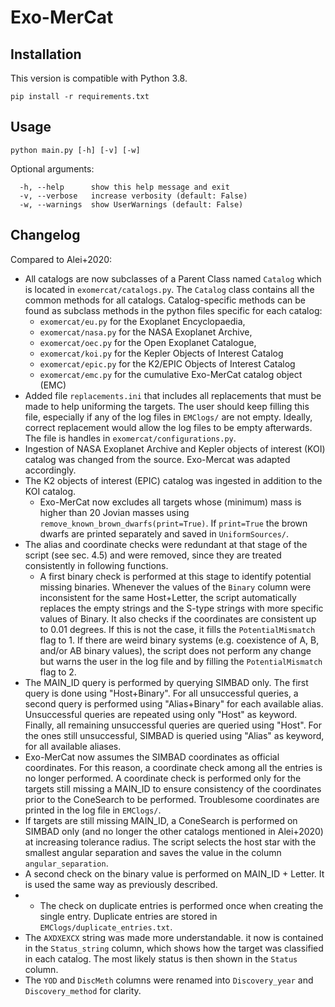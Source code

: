 # Exo-MerCat

## Installation
This version is compatible with Python 3.8.

```pip install -r requirements.txt```

## Usage 
```python main.py [-h] [-v] [-w]```

Optional arguments:
```
  -h, --help      show this help message and exit
  -v, --verbose   increase verbosity (default: False)
  -w, --warnings  show UserWarnings (default: False)
```

## Changelog
Compared to Alei+2020:

- All catalogs are now subclasses of a Parent Class named `Catalog` which is located in `exomercat/catalogs.py`. The `Catalog` class contains all the common methods for all catalogs. Catalog-specific methods can be found as subclass methods in the python files specific for each catalog:
  - `exomercat/eu.py` for the Exoplanet Encyclopaedia,
  - `exomercat/nasa.py` for the NASA Exoplanet Archive, 
  - `exomercat/oec.py` for the Open Exoplanet Catalogue, 
  - `exomercat/koi.py` for the Kepler Objects of Interest Catalog
  - `exomercat/epic.py` for the K2/EPIC Objects of Interest Catalog
  - `exomercat/emc.py` for the cumulative Exo-MerCat catalog object (EMC)
- Added file `replacements.ini` that includes all replacements that must be made to help uniforming the targets. The user should keep filling this file, especially if any of the log files in `EMClogs/` are not empty. Ideally, correct replacement would allow the log files to be empty afterwards. The file is handles in `exomercat/configurations.py`.
- Ingestion of NASA Exoplanet Archive and Kepler objects of interest (KOI) catalog was changed from the source. Exo-Mercat was adapted accordingly. 
- The K2 objects of interest (EPIC) catalog was ingested in addition to the KOI catalog.
  - Exo-MerCat now excludes all targets whose (minimum) mass is higher than 20 Jovian masses using `remove_known_brown_dwarfs(print=True)`. If `print=True` the brown dwarfs are printed separately and saved in `UniformSources/`.
- The alias and coordinate checks were redundant at that stage of the script (see sec. 4.5) and were removed, since they are treated consistently in following functions.
  - A first binary check is performed at this stage to identify potential missing binaries. Whenever the values of the `Binary` column were inconsistent for the same Host+Letter, the script automatically replaces the empty strings and the S-type strings with more specific values of Binary. It also checks if the coordinates are consistent up to 0.01 degrees. If this is not the case, it fills the `PotentialMismatch` flag to 1. If there are weird binary systems (e.g. coexistence of A, B, and/or AB binary values), the script does not perform any change but warns the user in the log file and by filling the `PotentialMismatch` flag to 2.
- The MAIN_ID query is performed by querying SIMBAD only. The first query is done using "Host+Binary". For all unsuccessful queries, a second query is performed using "Alias+Binary" for each available alias. Unsuccessful queries are repeated using only "Host" as keyword. Finally, all remaining unsuccessful queries are queried using "Host". For the ones still unsuccessful, SIMBAD is queried using "Alias" as keyword, for all available aliases. 
- Exo-MerCat now assumes the SIMBAD coordinates as official coordinates. For this reason, a coordinate check among all the entries is no longer performed. A coordinate check is performed only for the targets still missing a MAIN_ID to ensure consistency of the coordinates prior to the ConeSearch to be performed. Troublesome coordinates are printed in the log file in `EMClogs/`.
- If targets are still missing MAIN_ID, a ConeSearch is performed on SIMBAD only (and no longer the other catalogs mentioned in Alei+2020) at increasing tolerance radius. The script selects the host star with the smallest angular separation and saves the value in the column `angular_separation`.
- A second check on the binary value is performed on MAIN_ID + Letter. It is used the same way as previously described.
- - The check on duplicate entries is performed once when creating the single entry. Duplicate entries are stored in `EMClogs/duplicate_entries.txt`. 
- The `AXDXEXCX` string was made more understandable. it now is contained in the `Status_string` column, which shows how the target was classified in each catalog. The most likely status is then shown in the `Status` column.
- The `YOD` and `DiscMeth` columns were renamed into `Discovery_year` and `Discovery_method` for clarity.